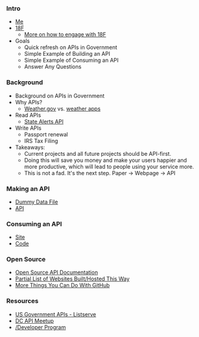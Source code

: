 ### Intro 

* [Me](http://graybrooks.com/)
* [18F](https://18f.gsa.gov/) 
  * [More on how to engage with 18F](https://pages.18f.gov/intake/)
* Goals
  * Quick refresh on APIs in Government
  * Simple Example of Building an API 
  * Simple Example of Consuming an API 
  * Answer Any Questions

### Background 
* Background on APIs in Government
* Why APIs?  
  * [Weather.gov](http://www.weather.gov/) vs. [weather apps](https://play.google.com/store/search?q=weather&c=apps&hl=en)
* Read APIs
  * [State Alerts API](http://www.state.gov/developer/)
* Write APIs 
  * Passport renewal
  * IRS Tax Filing
* Takeaways:  
  * Current projects and all future projects should be API-first. 
  * Doing this will save you money and make your users happier and more productive, which will lead to people using your service more.  
  * This is not a fad.  It's the next step.  Paper -> Webpage -> API

### Making an API
* [Dummy Data File](https://github.com/gbinal/api-mashup/issues/2)
* [API](https://autoapi2.18f.gov/dummy-data-1?state=al)

### Consuming an API
* [Site](http://graybrooks.com/api-mashup/)
* [Code](https://github.com/gbinal/api-mashup)

### Open Source
* [Open Source API Documentation](https://pages.18f.gov/API-All-the-X/pages/open_source_documentation/)
* [Partial List of Websites Built/Hosted This Way](http://gsa.github.io/Open-Data-Collaboration-Sandbox/website_examples/)
* [More Things You Can Do With GitHub](https://github.com/18F/github-in-government#readme)

### Resources
* [US Government APIs - Listserve](https://groups.google.com/forum/?nomobile=true#!forum/us-government-apis)
* [DC API Meetup]()
* [/Developer Program](https://pages.18f.gov/API-All-the-X/)

